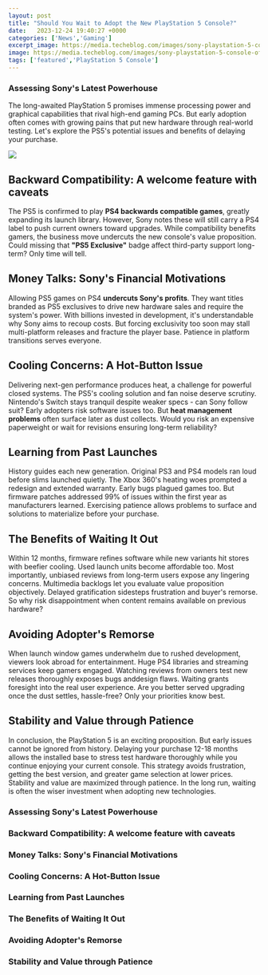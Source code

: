 ```yaml
---
layout: post
title: "Should You Wait to Adopt the New PlayStation 5 Console?"
date:   2023-12-24 19:40:27 +0000
categories: ['News','Gaming']
excerpt_image: https://media.techeblog.com/images/sony-playstation-5-console-official-digital-edition.jpg
image: https://media.techeblog.com/images/sony-playstation-5-console-official-digital-edition.jpg
tags: ['featured','PlayStation 5 Console']
---
```


### Assessing Sony's Latest Powerhouse
The long-awaited PlayStation 5 promises immense processing power and graphical capabilities that rival high-end gaming PCs. But early adoption often comes with growing pains that put new hardware through real-world testing. Let's explore the PS5's potential issues and benefits of delaying your purchase.

![](https://media.techeblog.com/images/sony-playstation-5-console-official-digital-edition.jpg)
## Backward Compatibility: A welcome feature with caveats
The PS5 is confirmed to play **PS4 backwards compatible games**, greatly expanding its launch library. However, Sony notes these will still carry a PS4 label to push current owners toward upgrades. While compatibility benefits gamers, the business move undercuts the new console's value proposition. Could missing that **"PS5 Exclusive"** badge affect third-party support long-term? Only time will tell.
## Money Talks: Sony's Financial Motivations
Allowing PS5 games on PS4 **undercuts Sony's profits**. They want titles branded as PS5 exclusives to drive new hardware sales and require the system's power. With billions invested in development, it's understandable why Sony aims to recoup costs. But forcing exclusivity too soon may stall multi-platform releases and fracture the player base. Patience in platform transitions serves everyone.
## Cooling Concerns: A Hot-Button Issue
Delivering next-gen performance produces heat, a challenge for powerful closed systems. The PS5's cooling solution and fan noise deserve scrutiny. Nintendo's Switch stays tranquil despite weaker specs - can Sony follow suit? Early adopters risk software issues too. But **heat management problems** often surface later as dust collects. Would you risk an expensive paperweight or wait for revisions ensuring long-term reliability?
## Learning from Past Launches
History guides each new generation. Original PS3 and PS4 models ran loud before slims launched quietly. The Xbox 360's heating woes prompted a redesign and extended warranty. Early bugs plagued games too. But firmware patches addressed 99% of issues within the first year as manufacturers learned. Exercising patience allows problems to surface and solutions to materialize before your purchase.
## The Benefits of Waiting It Out
Within 12 months, firmware refines software while new variants hit stores with beefier cooling. Used launch units become affordable too. Most importantly, unbiased reviews from long-term users expose any lingering concerns. Multimedia backlogs let you evaluate value proposition objectively. Delayed gratification sidesteps frustration and buyer's remorse. So why risk disappointment when content remains available on previous hardware?
## Avoiding Adopter's Remorse
When launch window games underwhelm due to rushed development, viewers look abroad for entertainment. Huge PS4 libraries and streaming services keep gamers engaged. Watching reviews from owners test new releases thoroughly exposes bugs anddesign flaws. Waiting grants foresight into the real user experience. Are you better served upgrading once the dust settles, hassle-free? Only your priorities know best.
## Stability and Value through Patience
In conclusion, the PlayStation 5 is an exciting proposition. But early issues cannot be ignored from history. Delaying your purchase 12-18 months allows the installed base to stress test hardware thoroughly while you continue enjoying your current console. This strategy avoids frustration, getting the best version, and greater game selection at lower prices. Stability and value are maximized through patience. In the long run, waiting is often the wiser investment when adopting new technologies.
### Assessing Sony's Latest Powerhouse
### Backward Compatibility: A welcome feature with caveats
### Money Talks: Sony's Financial Motivations
### Cooling Concerns: A Hot-Button Issue
### Learning from Past Launches
### The Benefits of Waiting It Out
### Avoiding Adopter's Remorse
### Stability and Value through Patience
